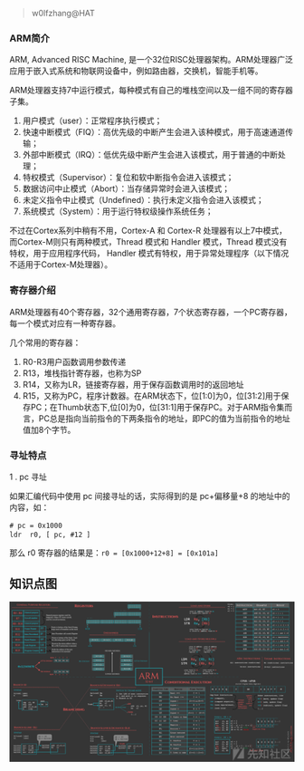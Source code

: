 > w0lfzhang@HAT

### ARM简介
ARM, Advanced RISC Machine, 是一个32位RISC处理器架构。ARM处理器广泛应用于嵌入式系统和物联网设备中，例如路由器，交换机，智能手机等。

ARM处理器支持7中运行模式，每种模式有自己的堆栈空间以及一组不同的寄存器子集。

1. 用户模式（user）：正常程序执行模式；
2. 快速中断模式（FIQ）：高优先级的中断产生会进入该种模式，用于高速通道传输；
3. 外部中断模式（IRQ）：低优先级中断产生会进入该模式，用于普通的中断处理；
4. 特权模式（Supervisor）：复位和软中断指令会进入该模式；
5. 数据访问中止模式（Abort）：当存储异常时会进入该模式；
6. 未定义指令中止模式（Undefined）：执行未定义指令会进入该模式；
7. 系统模式（System）：用于运行特权级操作系统任务；

不过在Cortex系列中稍有不用，Cortex-A 和 Cortex-R 处理器有以上7中模式，而Cortex-M则只有两种模式，Thread 模式和 Handler 模式，Thread 模式没有特权，用于应用程序代码， Handler 模式有特权，用于异常处理程序（以下情况不适用于Cortex-M处理器）。

### 寄存器介绍
ARM处理器有40个寄存器，32个通用寄存器，7个状态寄存器，一个PC寄存器，每一个模式对应有一种寄存器。

几个常用的寄存器：
1. R0-R3用户函数调用参数传递
2. R13，堆栈指针寄存器，也称为SP
3. R14，又称为LR，链接寄存器，用于保存函数调用时的返回地址
4. R15，又称为PC，程序计数器。在ARM状态下，位[1:0]为0，位[31:2]用于保存PC；在Thumb状态下,位[0]为0，位[31:1]用于保存PC。对于ARM指令集而言，PC总是指向当前指令的下两条指令的地址，即PC的值为当前指令的地址值加8个字节。

### 寻址特点

1 . pc 寻址

如果汇编代码中使用 pc 间接寻址的话，实际得到的是 pc+偏移量+8 的地址中的内容，如：

```
# pc = 0x1000
ldr  r0, [ pc, #12 ]
```

那么 r0 寄存器的结果是：`r0 = [0x1000+12+8] = [0x101a]`

## 知识点图

![](./img/5ef4bb1d6ae32.png)